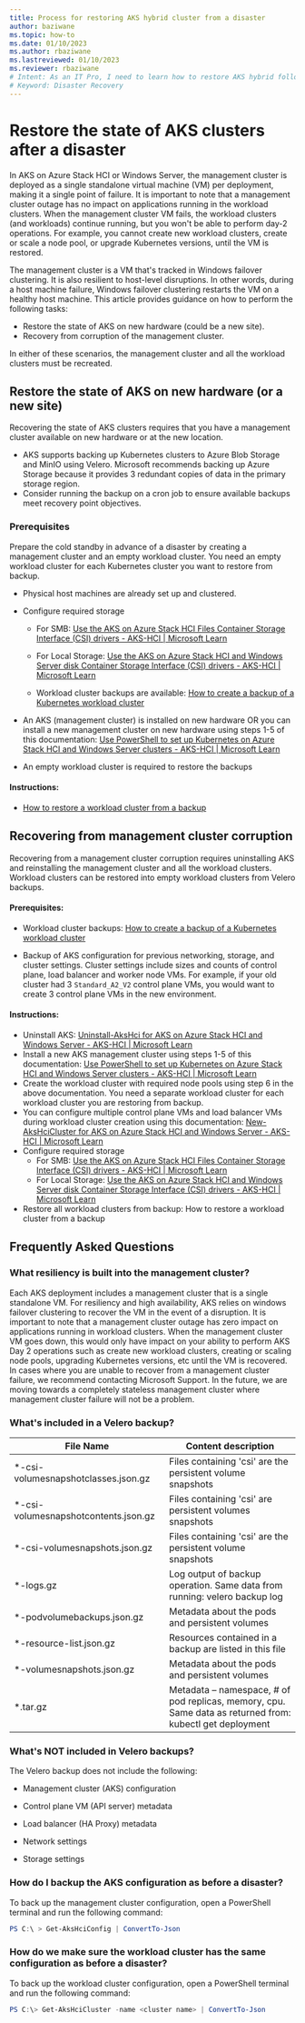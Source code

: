 ```yaml
---
title: Process for restoring AKS hybrid cluster from a disaster
author: baziwane
ms.topic: how-to
ms.date: 01/10/2023
ms.author: rbaziwane 
ms.lastreviewed: 01/10/2023
ms.reviewer: rbaziwane
# Intent: As an IT Pro, I need to learn how to restore AKS hybrid following a disaster.
# Keyword: Disaster Recovery
---
```


# Restore the state of AKS clusters after a disaster

In AKS on Azure Stack HCI or Windows Server, the management cluster is deployed as a single standalone virtual machine (VM) per deployment, making it a single point of failure. It is important to note that a management cluster outage has no impact on applications running in the workload clusters. When the management cluster VM fails, the workload clusters (and workloads) continue running, but you won't be able to perform day-2 operations. For example, you cannot create new workload clusters, create or scale a node pool, or upgrade Kubernetes versions, until the VM is restored.

The management cluster is a VM that's tracked in Windows failover clustering. It is also resilient to host-level disruptions. In other words, during a host machine failure, Windows failover clustering restarts the VM on a healthy host machine. This article provides guidance on how to perform the following tasks:

- Restore the state of AKS on new hardware (could be a new site).  
- Recovery from corruption of the management cluster.

In either of these scenarios, the management cluster and all the workload clusters must be recreated.  

## Restore the state of AKS on new hardware (or a new site)  

Recovering the state of AKS clusters requires that you have a management cluster available on new hardware or at the new location.

- AKS supports backing up Kubernetes clusters to Azure Blob Storage and MinIO using Velero. Microsoft recommends backing up Azure Storage because it provides 3 redundant copies of data in the primary storage region.
- Consider running the backup on a cron job to ensure available backups meet recovery point objectives.  

### Prerequisites

Prepare the cold standby in advance of a disaster by creating a management cluster and an empty workload cluster. You need an empty workload cluster for each Kubernetes cluster you want to restore from backup.

- Physical host machines are already set up and clustered.
- Configure required storage 

  - For SMB: [Use the AKS on Azure Stack HCI Files Container Storage Interface (CSI) drivers - AKS-HCI | Microsoft Learn](/azure/aks/hybrid/container-storage-interface-files) 

  - For Local Storage: [Use the AKS on Azure Stack HCI and Windows Server disk Container Storage Interface (CSI) drivers - AKS-HCI | Microsoft Learn](/azure/aks/hybrid/container-storage-interface-disks#create-a-custom-storage-class-for-an-aks-on-azure-stack-hci-and-windows-server-disk) 

  - Workload cluster backups are available: [How to create a backup of a Kubernetes workload cluster](/azure/aks/hybrid/backup-workload-cluster#use-velero-to-create-a-workload-cluster-backup) 

- An AKS (management cluster) is installed on new hardware OR you can install a new management cluster on new hardware using steps 1-5 of this documentation:  [Use PowerShell to set up Kubernetes on Azure Stack HCI and Windows Server clusters - AKS-HCI | Microsoft Learn](/azure/aks/hybrid/kubernetes-walkthrough-powershell)  
- An empty workload cluster is required to restore the backups 

#### Instructions:  

- [How to restore a workload cluster from a backup](/azure/aks/hybrid/backup-workload-cluster#use-velero-to-restore-a-workload-cluster) 

## Recovering from management cluster corruption

Recovering from a management cluster corruption requires uninstalling AKS and reinstalling the management cluster and all the workload clusters. Workload clusters can be restored into empty workload clusters from Velero backups.  

####  Prerequisites:  

- Workload cluster backups: [How to create a backup of a Kubernetes workload cluster](/azure/aks/hybrid/backup-workload-cluster#use-velero-to-create-a-workload-cluster-backup) 

- Backup of AKS configuration for previous networking, storage, and cluster settings. Cluster settings include sizes and counts of control plane, load balancer and worker node VMs. For example, if your old cluster had 3 `Standard_A2_V2` control plane VMs, you would want to create 3 control plane VMs in the new environment. 

#### Instructions: 

- Uninstall AKS: [Uninstall-AksHci for AKS on Azure Stack HCI and Windows Server - AKS-HCI | Microsoft Learn](/azure/aks/hybrid/reference/ps/uninstall-akshci)  
- Install a new AKS management cluster using steps 1-5 of this documentation:  [Use PowerShell to set up Kubernetes on Azure Stack HCI and Windows Server clusters - AKS-HCI | Microsoft Learn](/azure/aks/hybrid/kubernetes-walkthrough-powershell) 
- Create the workload cluster with required node pools using step 6 in the above documentation. You need a separate workload cluster for each workload cluster you are restoring from backup. 
- You can configure multiple control plane VMs and load balancer VMs during workload cluster creation using this documentation: [New-AksHciCluster for AKS on Azure Stack HCI and Windows Server - AKS-HCI | Microsoft Learn](/azure/aks/hybrid/reference/ps/new-akshcicluster) 
- Configure required storage 
  - For SMB: [Use the AKS on Azure Stack HCI Files Container Storage Interface (CSI) drivers - AKS-HCI | Microsoft Learn](/azure/aks/hybrid/container-storage-interface-files) 
  - For Local Storage: [Use the AKS on Azure Stack HCI and Windows Server disk Container Storage Interface (CSI) drivers - AKS-HCI | Microsoft Learn](/azure/aks/hybrid/container-storage-interface-disks#create-a-custom-storage-class-for-an-aks-on-azure-stack-hci-and-windows-server-disk)
- Restore all workload clusters from backup: How to restore a workload cluster from a backup 

## Frequently Asked Questions

### What resiliency is built into the management cluster?

Each AKS deployment includes a management cluster that is a single standalone VM. For resiliency and high availability, AKS relies on windows failover clustering to recover the VM in the event of a disruption. 
It is important to note that a management cluster outage has zero impact on applications running in workload clusters. When the management cluster VM goes down, this would only have impact on your ability to perform AKS Day 2 operations such as create new workload clusters, creating or scaling node pools, upgrading Kubernetes versions, etc until the VM is recovered. In cases where you are unable to recover from a management cluster failure, we recommend contacting Microsoft Support. In the future, we are moving towards a completely stateless management cluster where management cluster failure will not be a problem.

### What's included in a Velero backup?  

| **File  Name**                       | **Content  description**                                     |
| ------------------------------------ | ------------------------------------------------------------ |
| *-csi-volumesnapshotclasses.json.gz  | Files containing 'csi'  are the persistent volume snapshots  |
| *-csi-volumesnapshotcontents.json.gz | Files containing 'csi'  are persistent volumes snapshots     |
| *-csi-volumesnapshots.json.gz        | Files containing 'csi'  are the persistent volume snapshots  |
| *-logs.gz                            | Log output of backup operation.  Same data from running: velero backup log <backupname> |
| *-podvolumebackups.json.gz           | Metadata about the  pods and persistent volumes              |
| *-resource-list.json.gz              | Resources contained in  a backup are listed in this file     |
| *-volumesnapshots.json.gz            | Metadata about the  pods and persistent volumes              |
| *.tar.gz                             | Metadata  – namespace, # of pod replicas, memory, cpu. Same    data as returned from: kubectl get deployment |

### What's NOT included in Velero backups? 

The Velero backup does not include the following:

- Management cluster (AKS) configuration

- Control plane VM (API server) metadata  
- Load balancer (HA Proxy) metadata  
- Network settings  
- Storage settings 

### How do I backup the AKS configuration as before a disaster? 

To back up the management cluster configuration, open a PowerShell terminal and run the following command: 

 ``` PowerShell 
 PS C:\ > Get-AksHciConfig | ConvertTo-Json 
 ```

### How do we make sure the workload cluster has the same configuration as before a disaster?   

To back up the workload cluster configuration, open a PowerShell terminal and run the following command: 

``` PowerShell 
PS C:\> Get-AksHciCluster -name <cluster name> | ConvertTo-Json 
```
